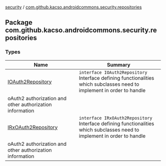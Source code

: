 [security](../index.md) / [com.github.kacso.androidcommons.security.repositories](.)

## Package com.github.kacso.androidcommons.security.repositories

### Types

| Name | Summary |
|---|---|
| [IOAuth2Repository](-i-o-auth2-repository/index.md) | `interface IOAuth2Repository`<br>Interface defining functionalities which subclasses need to implement in order to handle
oAuth2 authorization and other authorization information |
| [IRxOAuth2Repository](-i-rx-o-auth2-repository/index.md) | `interface IRxOAuth2Repository`<br>Interface defining functionalities which subclasses need to implement in order to handle
oAuth2 authorization and other authorization information |
